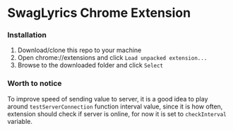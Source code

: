 SwagLyrics Chrome Extension
============================

### Installation

1. Download/clone this repo to your machine
2. Open chrome://extensions and click `Load unpacked extension...`
3. Browse to the downloaded folder and click `Select`

### Worth to notice

To improve speed of sending value to server, it is a good idea to play around `testServerConnection` function interval value, since it is how often, extension should check if server is online, for now it is set to `checkInterval` variable.


